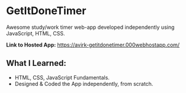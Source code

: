 # GetItDoneTimer
Awesome study/work timer web-app developed independently using JavaScript, HTML, CSS. 

**Link to Hosted App:** https://avirk-getitdonetimer.000webhostapp.com/

## What I Learned:
* HTML, CSS, JavaScript Fundamentals.
* Designed & Coded the App independently, from scratch.
